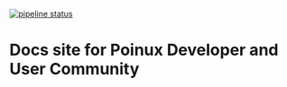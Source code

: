 [![pipeline status](https://gitlab.com/pionux/pionux/badges/master/pipeline.svg)](https://gitlab.com/pionux/pionux/commits/master)


# Docs site for Poinux Developer and User Community 
